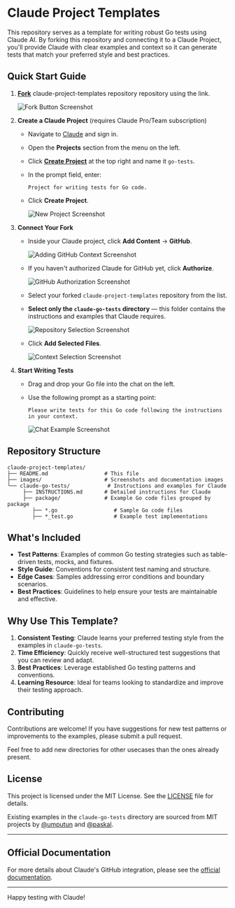 # Claude Project Templates

This repository serves as a template for writing robust Go tests using Claude AI. By forking this repository and connecting it to a Claude Project, you'll provide Claude with clear examples and context so it can generate tests that match your preferred style and best practices.

## Quick Start Guide

1. **[Fork](https://github.com/paskal/claude-project-templates/fork)** claude-project-templates repository repository using the link.

    ![Fork Button Screenshot](images/github-fork-creation.png)

2. **Create a Claude Project** (requires Claude Pro/Team subscription)
    - Navigate to [Claude](https://claude.ai) and sign in.
    - Open the **Projects** section from the menu on the left.
    - Click **[Create Project](https://claude.ai/projects/create)** at the top right and name it `go-tests`.
    - In the prompt field, enter:
      ```plaintext
      Project for writing tests for Go code.
      ```
    - Click **Create Project**.

        ![New Project Screenshot](images/claude-project-creation.png)

3. **Connect Your Fork**
    - Inside your Claude project, click **Add Content** → **GitHub**.

        ![Adding GitHub Context Screenshot](images/claude-project-add-context.png)

    - If you haven't authorized Claude for GitHub yet, click **Authorize**.

        ![GitHub Authorization Screenshot](images/claude-github-permissions.png)

    - Select your forked `claude-project-templates` repository from the list.
    - **Select only the `claude-go-tests` directory** — this folder contains the instructions and examples that Claude requires.

        ![Repository Selection Screenshot](images/claude-add-context.png)

    - Click **Add Selected Files**.

        ![Context Selection Screenshot](images/claude-project-knowledge.png)

4. **Start Writing Tests**
    - Drag and drop your Go file into the chat on the left.
    - Use the following prompt as a starting point:

        ```plaintext
        Please write tests for this Go code following the instructions in your context.
        ```

        ![Chat Example Screenshot](images/claude-new-prompt.png)

## Repository Structure

```plaintext
claude-project-templates/
├── README.md                  # This file
├── images/                    # Screenshots and documentation images
└── claude-go-tests/            # Instructions and examples for Claude
     ├── INSTRUCTIONS.md       # Detailed instructions for Claude
     ├── package/              # Example Go code files grouped by package
        ├── *.go                  # Sample Go code files
        ├── *_test.go             # Example test implementations
```

## What's Included

- **Test Patterns**: Examples of common Go testing strategies such as table-driven tests, mocks, and fixtures.
- **Style Guide**: Conventions for consistent test naming and structure.
- **Edge Cases**: Samples addressing error conditions and boundary scenarios.
- **Best Practices**: Guidelines to help ensure your tests are maintainable and effective.

## Why Use This Template?

1. **Consistent Testing**: Claude learns your preferred testing style from the examples in `claude-go-tests`.
2. **Time Efficiency**: Quickly receive well-structured test suggestions that you can review and adapt.
3. **Best Practices**: Leverage established Go testing patterns and conventions.
4. **Learning Resource**: Ideal for teams looking to standardize and improve their testing approach.

## Contributing

Contributions are welcome! If you have suggestions for new test patterns or improvements to the examples, please submit a pull request.

Feel free to add new directories for other usecases than the ones already present.

## License

This project is licensed under the MIT License. See the [LICENSE](LICENSE) file for details.

Existing examples in the `claude-go-tests` directory are sourced from MIT projects by [@umputun](https://github.com/umputun) and [@paskal](https://github.com/paskal).

---

## Official Documentation

For more details about Claude's GitHub integration, please see the [official documentation](https://support.anthropic.com/en/articles/10167454-using-the-github-integration).

---

Happy testing with Claude!